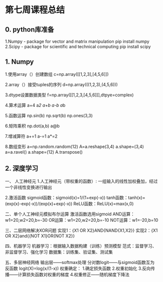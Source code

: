 # 第七周课程总结
## 0. python库准备
1.Numpy - package for vector and matrix manipulation
	pip install numpy
2.Scipy - package for scientific and technical computing
	pip install scipy

## 1. Numpy
1.使用array（）创建数组
	c=np.array([[1,2,3],[4,5,6]])
	
2.array（）接受tuples的序列
	d=np.array(((1,2,3),(4,5,6)))

3.dtype设置数据类型
	f=np.array([[1,2,3,[4,5,6]]],dtpye=complex)

4.算术运算
	a+4
	a*2
	a+b
	a-b
	a*b

5.函数运算
	np.sin(b)
	np.sqrt(b)
	np.ones(3,3)

6.矩阵乘积
	np.dot(a,b)
	a@b

7.增减算符
	a+=1
	a-=1
	a*=2
	
8.数组变形
	a=np.random.random(12)
	A=a.reshape(3,4)
	a.shape=(3,4)
	a=a.ravel()
	a.shape=(12)
	A.transpose()

## 2. 深度学习
一、 人工神经元
1.人工神经元（带权重的函数）:
一组输入的线性加权叠加，经过一个非线性变换进行输出

2.激活函数
sigmoid函数：sigmoid(x)=1/(1+exp(-x))
tanh函数：tanh(x)=(exp(x)-exp(-x))/(exp(x)+exp(-x))
ReLU函数：ReLU(x)=max(x,0)

二、单个人工神经元模拟布尔运算
激活函数选用sigmoid
AND运算：w1=20,w2=20,b=-30
OR运算：w1=20,w2=20,b=-10
NOT运算：w1=-20,b=10

三、二层网络解决XOR问题
实现1：{X1 OR X2}AND{NAND{X1,X2}}
实现2：{X1 OR X2}and{{NOT X1}OR{NOT X2}}

四、机器学习
机器学习：根据输入数据构建（训练）预测模型
范式：监督学习、非监督学习、强化学习
数据集：训练集、验证集、测试集

五、多层神经网络
输出层——softmax处理
分对数logit——与sigmoid函数互为反函数 logit(X)=log(x/(1-x))
权重确定：
1.确定损失函数
2.权重初始化
3.反向传播——计算损失函数对权重的梯度
4.权重修正——随机梯度下降法